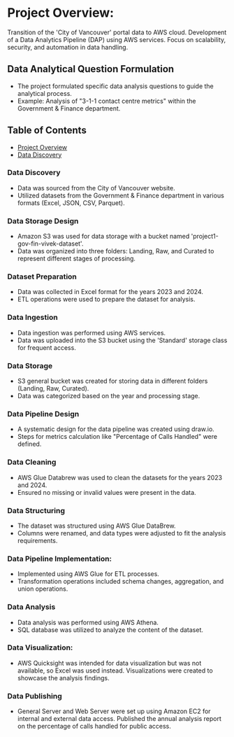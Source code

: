 # Project Overview: 
Transition of the 'City of Vancouver' portal data to AWS cloud.
Development of a Data Analytics Pipeline (DAP) using AWS services.
Focus on scalability, security, and automation in data handling.

## Data Analytical Question Formulation
 - The project formulated specific data analysis questions to guide the analytical process.
 - Example: Analysis of "3-1-1 contact centre metrics" within the Government & Finance department.

## Table of Contents

 - [Project Overview](#project-overview)
 - [Data Discovery](#data-discovery)
   
### Data Discovery
 - Data was sourced from the City of Vancouver website.
 - Utilized datasets from the Government & Finance department in various formats (Excel, JSON, CSV, Parquet).

### Data Storage Design
 - Amazon S3 was used for data storage with a bucket named 'project1-gov-fin-vivek-dataset'.
 - Data was organized into three folders: Landing, Raw, and Curated to represent different stages of processing.

### Dataset Preparation
 - Data was collected in Excel format for the years 2023 and 2024.
 - ETL operations were used to prepare the dataset for analysis.

### Data Ingestion
 - Data ingestion was performed using AWS services.
 - Data was uploaded into the S3 bucket using the 'Standard' storage class for frequent access.

### Data Storage
 - S3 general bucket was created for storing data in different folders (Landing, Raw, Curated).
 - Data was categorized based on the year and processing stage.

### Data Pipeline Design
 - A systematic design for the data pipeline was created using draw.io.
 - Steps for metrics calculation like "Percentage of Calls Handled" were defined.

### Data Cleaning
 - AWS Glue Databrew was used to clean the datasets for the years 2023 and 2024.
 - Ensured no missing or invalid values were present in the data.

### Data Structuring
 - The dataset was structured using AWS Glue DataBrew.
 - Columns were renamed, and data types were adjusted to fit the analysis requirements.

### Data Pipeline Implementation:
 - Implemented using AWS Glue for ETL processes.
 - Transformation operations included schema changes, aggregation, and union operations.

### Data Analysis
 - Data analysis was performed using AWS Athena.
 - SQL database was utilized to analyze the content of the dataset.

### Data Visualization:
 - AWS Quicksight was intended for data visualization but was not available, so Excel was used instead.
Visualizations were created to showcase the analysis findings.

### Data Publishing
 - General Server and Web Server were set up using Amazon EC2 for internal and external data access.
Published the annual analysis report on the percentage of calls handled for public access.
